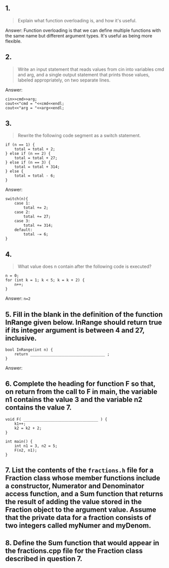 ## 1. 
> Explain what function overloading is, and how it's useful.

Answer: Function overloading is that we can define multiple functions with the same name but different argument types. 
It's useful as being more flexible. 

## 2. 
> Write an input statement that reads values from cin into variables cmd and arg, and a single output statement that prints those values, labeled appropriately, on two separate lines.

Answer: 
```
cin>>cmd>>arg; 
cout<<"cmd = "<<cmd<<endl; 
cout<<"arg = "<<arg<<endl; 
```

## 3. 
> Rewrite the following code segment as a switch statement.

```
if (n == 1) {
    total = total + 2;
} else if (n == 2) {
    total = total + 27;
} else if (n == 3) {
    total = total + 314;
} else {
    total = total - 6;
}
```
Answer: 
```
switch(n){
    case 1:
        total += 2; 
    case 2:
        total += 27;
    case 3:
        total += 314;
    default:
        total -= 6;
}
```
## 4. 
> What value does n contain after the following code is executed?

```
n = 0;
for (int k = 1; k < 5; k = k + 2) {
    n++;
}
```
Answer: `n=2`
## 5. Fill in the blank in the definition of the function InRange given below. InRange should return true if its integer argument is between 4 and 27, inclusive.
```
bool InRange(int n) {
    return _________________________________ ;
}
```
Answer: 
## 6. Complete the heading for function F so that, on return from the call to F in main, the variable n1 contains the value 3 and the variable n2 contains the value 7.
```
void F( _________________________________ ) {
    k1++;
    k2 = k2 + 2;
}

int main() {
    int n1 = 3, n2 = 5;
    F(n2, n1);
}
```

## 7. List the contents of the `fractions.h` file for a Fraction class whose member functions include a constructor, Numerator and Denominator access function, and a Sum function that returns the result of adding the value stored in the Fraction object to the argument value. Assume that the private data for a fraction consists of two integers called myNumer and myDenom.

## 8. Define the Sum function that would appear in the fractions.cpp file for the Fraction class described in question 7.


